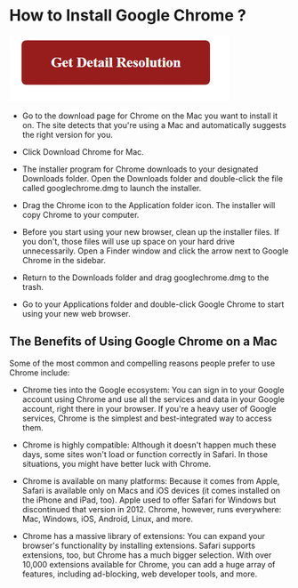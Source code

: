 # How to Install Google Chrome ?

[![how to install google chrome](red2.png)](https://computersolve.com/how-to-install-google-chrome/)

* Go to the download page for Chrome on the Mac you want to install it on. The site detects that you're using a Mac and automatically suggests the right version for you.

* Click Download Chrome for Mac.

* The installer program for Chrome downloads to your designated Downloads folder. Open the Downloads folder and double-click the file called googlechrome.dmg to launch the installer.

* Drag the Chrome icon to the Application folder icon. The installer will copy Chrome to your computer.

* Before you start using your new browser, clean up the installer files. If you don't, those files will use up space on your hard drive unnecessarily. Open a Finder window and click the arrow next to Google Chrome in the sidebar.

* Return to the Downloads folder and drag googlechrome.dmg to the trash.

* Go to your Applications folder and double-click Google Chrome to start using your new web browser.


## The Benefits of Using Google Chrome on a Mac

Some of the most common and compelling reasons people prefer to use Chrome include:

* Chrome ties into the Google ecosystem: You can sign in to your Google account using Chrome and use all the services and data in your Google account, right there in your browser. If you're a heavy user of Google services, Chrome is the simplest and best-integrated way to access them.


* Chrome is highly compatible: Although it doesn't happen much these days, some sites won't load or function correctly in Safari. In those situations, you might have better luck with Chrome.


* Chrome is available on many platforms: Because it comes from Apple, Safari is available only on Macs and iOS devices (it comes installed on the iPhone and iPad, too). Apple used to offer Safari for Windows but discontinued that version in 2012. Chrome, however, runs everywhere: Mac, Windows, iOS, Android, Linux, and more.


* Chrome has a massive library of extensions: You can expand your browser's functionality by installing extensions. Safari supports extensions, too, but Chrome has a much bigger selection. With over 10,000 extensions available for Chrome, you can add a huge array of features, including ad-blocking, web developer tools, and more.
